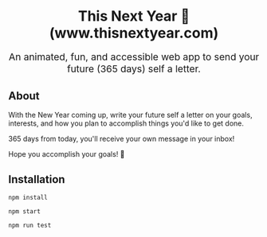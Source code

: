 <h1 align="center">
  This Next Year 🥳
  <br>
  (www.thisnextyear.com)
  <br>
</h1>
<p align="center" style="font-size: 1.2rem;">An animated, fun, and accessible web app to send your future (365 days) self a letter.</p>

## About

With the New Year coming up, write your future self a letter on your goals, interests, and how you plan to accomplish things you'd like to get done. 

365 days from today, you'll receive your own message in your inbox!

Hope you accomplish your goals! 🚀

## Installation

```
npm install
```

```
npm start
```

```
npm run test
```

